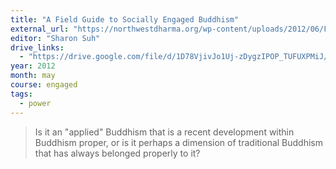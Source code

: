 ```yaml
---
title: "A Field Guide to Socially Engaged Buddhism"
external_url: "https://northwestdharma.org/wp-content/uploads/2012/06/Field-Guide-to-Socially-Engaged-Buddhsim.pdf"
editor: "Sharon Suh"
drive_links:
  - "https://drive.google.com/file/d/1D78VjivJo1Uj-zDygzIPOP_TUFUXPMiJ/view?usp=drivesdk"
year: 2012
month: may
course: engaged
tags:
  - power
---
```


> Is it an "applied" Buddhism that is a recent development within Buddhism proper, or is it perhaps a dimension of traditional Buddhism that has always belonged properly to it?